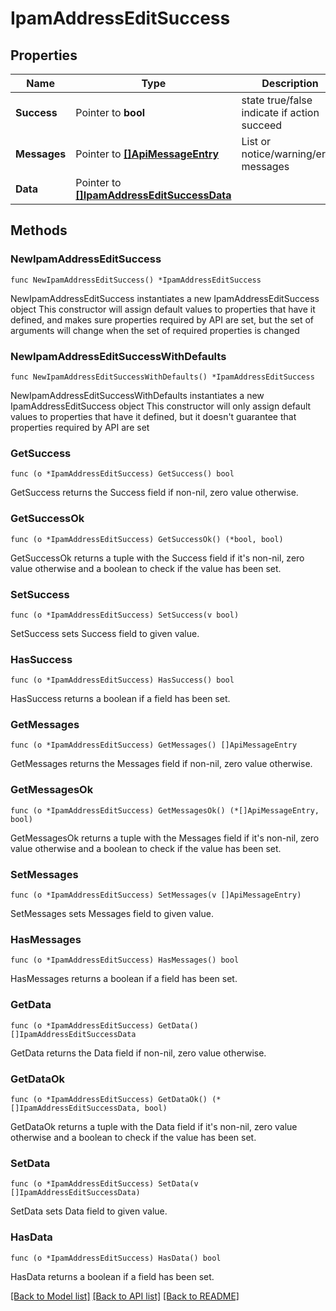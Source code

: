 # IpamAddressEditSuccess

## Properties

Name | Type | Description | Notes
------------ | ------------- | ------------- | -------------
**Success** | Pointer to **bool** | state true/false indicate if action succeed | [optional] 
**Messages** | Pointer to [**[]ApiMessageEntry**](ApiMessageEntry.md) | List or notice/warning/error messages | [optional] 
**Data** | Pointer to [**[]IpamAddressEditSuccessData**](IpamAddressEditSuccessData.md) |  | [optional] 

## Methods

### NewIpamAddressEditSuccess

`func NewIpamAddressEditSuccess() *IpamAddressEditSuccess`

NewIpamAddressEditSuccess instantiates a new IpamAddressEditSuccess object
This constructor will assign default values to properties that have it defined,
and makes sure properties required by API are set, but the set of arguments
will change when the set of required properties is changed

### NewIpamAddressEditSuccessWithDefaults

`func NewIpamAddressEditSuccessWithDefaults() *IpamAddressEditSuccess`

NewIpamAddressEditSuccessWithDefaults instantiates a new IpamAddressEditSuccess object
This constructor will only assign default values to properties that have it defined,
but it doesn't guarantee that properties required by API are set

### GetSuccess

`func (o *IpamAddressEditSuccess) GetSuccess() bool`

GetSuccess returns the Success field if non-nil, zero value otherwise.

### GetSuccessOk

`func (o *IpamAddressEditSuccess) GetSuccessOk() (*bool, bool)`

GetSuccessOk returns a tuple with the Success field if it's non-nil, zero value otherwise
and a boolean to check if the value has been set.

### SetSuccess

`func (o *IpamAddressEditSuccess) SetSuccess(v bool)`

SetSuccess sets Success field to given value.

### HasSuccess

`func (o *IpamAddressEditSuccess) HasSuccess() bool`

HasSuccess returns a boolean if a field has been set.

### GetMessages

`func (o *IpamAddressEditSuccess) GetMessages() []ApiMessageEntry`

GetMessages returns the Messages field if non-nil, zero value otherwise.

### GetMessagesOk

`func (o *IpamAddressEditSuccess) GetMessagesOk() (*[]ApiMessageEntry, bool)`

GetMessagesOk returns a tuple with the Messages field if it's non-nil, zero value otherwise
and a boolean to check if the value has been set.

### SetMessages

`func (o *IpamAddressEditSuccess) SetMessages(v []ApiMessageEntry)`

SetMessages sets Messages field to given value.

### HasMessages

`func (o *IpamAddressEditSuccess) HasMessages() bool`

HasMessages returns a boolean if a field has been set.

### GetData

`func (o *IpamAddressEditSuccess) GetData() []IpamAddressEditSuccessData`

GetData returns the Data field if non-nil, zero value otherwise.

### GetDataOk

`func (o *IpamAddressEditSuccess) GetDataOk() (*[]IpamAddressEditSuccessData, bool)`

GetDataOk returns a tuple with the Data field if it's non-nil, zero value otherwise
and a boolean to check if the value has been set.

### SetData

`func (o *IpamAddressEditSuccess) SetData(v []IpamAddressEditSuccessData)`

SetData sets Data field to given value.

### HasData

`func (o *IpamAddressEditSuccess) HasData() bool`

HasData returns a boolean if a field has been set.


[[Back to Model list]](../README.md#documentation-for-models) [[Back to API list]](../README.md#documentation-for-api-endpoints) [[Back to README]](../README.md)


